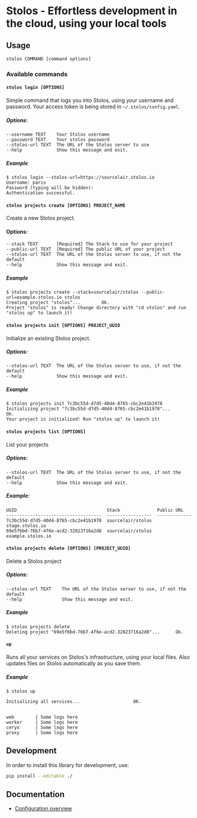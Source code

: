 # Stolos - Effortless development in the cloud, using your local tools

## Usage

```bash
stolos COMMAND [command options]
```

### Available commands

#### `stolos login [OPTIONS]`
Simple command that logs you into Stolos, using your username and password. Your access token is being stored in `~/.stolos/config.yaml`.

##### Options:
```
--username TEXT    Your Stolos username
--password TEXT    Your stolos password
--stolos-url TEXT  The URL of the Stolos server to use
--help             Show this message and exit.
```

##### Example
```
$ stolos login --stolos-url=https://sourcelair.stolos.io
Username: paris
Password (typing will be hidden):
Authentication successful.
```

#### `stolos projects create [OPTIONS] PROJECT_NAME`
Create a new Stolos project.

#### Options:
```
--stack TEXT       [Required] The Stack to use for your project
--public-url TEXT  [Required] The public URL of your project
--stolos-url TEXT  The URL of the Stolos server to use, if not the default
--help             Show this message and exit.
```

##### Example
```
$ stolos projects create --stack=sourcelair/stolos --public-url=example.stolos.io stolos
Creating project "stolos"...		Ok.
Project "stolos" is ready! Change directory with "cd stolos" and run "stolos up" to launch it!
```

#### `stolos projects init [OPTIONS] PROJECT_UUID`
Initialize an existing Stolos project.


##### Options:
```
--stolos-url TEXT  The URL of the Stolos server to use, if not the default
--help             Show this message and exit.
```

##### Example
```
$ stolos projects init 7c3bc55d-d7d5-40d4-8765-cbc2e41b1978
Initializing project "7c3bc55d-d7d5-40d4-8765-cbc2e41b1978"...		Ok.
Your project is initialized! Run "stolos up" to launch it!
```

#### `stolos projects list [OPTIONS]`
List your projects

##### Options:
```
--stolos-url TEXT  The URL of the Stolos server to use, if not the default
--help             Show this message and exit.
```

##### Example:
```
UUID                                  Stack              Public URL
------------------------------------  -----------------  -------------
7c3bc55d-d7d5-40d4-8765-cbc2e41b1978  sourcelair/stolos  stage.stolos.io
69e5f6bd-76b7-4f6e-acd2-32823716a2d8  sourcelair/stolos  example.stolos.io
```


#### `stolos projects delete [OPTIONS] [PROJECT_UUID]`
Delete a Stolos project

##### Options:
```
--stolos-url TEXT    The URL of the Stolos server to use, if not the default
--help               Show this message and exit.
```

##### Example
```
$ stolos projects delete
Deleting project "69e5f6bd-76b7-4f6e-acd2-32823716a2d8"...		Ok.
```

#### `up`
Runs all your services on Stolos's infrastructure, using your local files. Also updates files on Stolos automatically as you save them.

##### Example
```
$ stolos up

Initializing all services...                    OK.


web        | Some logs here
worker     | Some logs here
ceryx      | Some logs here
proxy      | Some logs here
```

## Development

In order to install this library for development, use:

```bash
pip install --editable ./
```

## Documentation

* [Configuration overview](docs/configuration.md)

